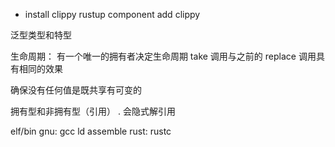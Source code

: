 - install clippy
	rustup component add clippy




泛型类型和特型

生命周期：
	有一个唯一的拥有者决定生命周期
	take 调用与之前的 replace 调用具有相同的效果

确保没有任何值是既共享有可变的

拥有型和非拥有型（引用）
. 会隐式解引用


elf/bin
gnu:
	gcc
	ld
	assemble
rust:
	rustc